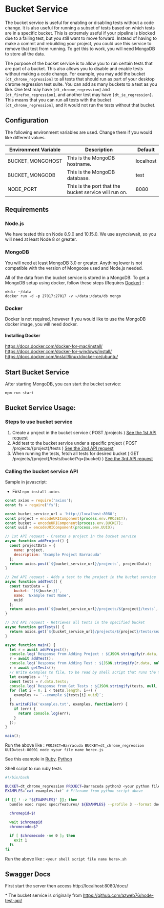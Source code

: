 # Bucket Service

The bucket service is useful for enabling or disabling tests without a code change. It is also useful for running a subset of tests based on which tests are in a specific bucket. This is extremely useful if your pipeline is blocked due to a failing test, but you still want to move forward. Instead of having to make a commit and rebuilding your project, you could use this service to remove that test from running. To get this to work, you will need MongoDB to store all the data.

The purpose of the bucket service is to allow you to run certain tests that are part of a bucket. This also allows you to disable and enable tests without making a code change. For example, you may add the bucket `[dt_chrome_regression]` to all tests that should run as part of your desktop chrome regression test suite. You can add as many buckets to a test as you like. One test may have `[dt_chrome_regression]` and `[dt_firefox_regression]`, and another test may have `[dt_ie_regression]`. This means that you can run all tests with the bucket `[dt_chrome_regression]`, and it would not run the tests without that bucket.

## Configuration

The following environment variables are used. Change them if you would like different values.  

|Environment Variable|Description                                                        |Default  |
|--------------------|-------------------------------------------------------------------|----------
|BUCKET_MONGOHOST    |This is the MongoDB hostname.                                      |localhost|
|BUCKET_MONGODB      |This is the MongoDB database.                                      |test     |
|NODE_PORT           |This is the port that the bucket service will run on.              |8080     |

## Requirements

### Node.js

We have tested this on Node 8.9.0 and 10.15.0. We use async/await, so you will need at least Node 8 or greater.

### MongoDB

You will need at least MongoDB 3.0 or greater. Anything lower is not compatible with the version of Mongoose used and Node.js needed.

All of the data from the bucket service is stored in a MongoDB. To get a MongoDB setup using docker, follow these steps (Requires [Docker](#installing-docker)) :  
```
mkdir ~/data
docker run -d -p 27017:27017 -v ~/data:/data/db mongo
```

### Docker

Docker is not required, however if you would like to use the MongoDB docker image, you will need docker.

#### Installing Docker
https://docs.docker.com/docker-for-mac/install/  
https://docs.docker.com/docker-for-windows/install/  
https://docs.docker.com/install/linux/docker-ce/ubuntu/

## Start Bucket Service

After starting MongoDB, you can start the bucket service:  
```
npm run start
```

## Bucket Service Usage:

### Steps to use bucket service
1) Create a project in the bucket service ( POST /projects ) [See the 1st API request](#calling-the-bucket-service-api)
2) Add test to the bucket service under a specific project ( POST /projects/{project}/tests ) [See the 2nd API request](#calling-the-bucket-service-api)
3) When running the tests, fetch all tests for desired bucket ( GET /projects/{project}/tests/bucket?q={bucket} ) [See the 3rd API request](#calling-the-bucket-service-api)

### Calling the bucket service API

Sample in javascript:

* First `npm install axios`

``` javascript
const axios = require('axios');
const fs = require('fs');

const bucket_service_url = 'http://localhost:8080';
const project = encodeURIComponent(process.env.PROJECT);
const bucket = encodeURIComponent(process.env.BUCKET);
const uuid = encodeURIComponent(process.env.UUID);

// 1st API request - Creates a project in the bucket service
async function addProject() {
  const projectData = {
    name: project,
    description: 'Example Project Barracuda'
  };
  return axios.post(`${bucket_service_url}/projects`, projectData);
}

// 2nd API request - Adds a test to the project in the bucket service
async function addTest() {
  const testData = {
    bucket: `[${bucket}]`,
    name: 'Example Test Name',
    uuid
  };
  return axios.post(`${bucket_service_url}/projects/${project}/tests`, testData);
}

// 3rd API request - Retrieves all tests in the specified bucket
async function getTests() {
  return axios.get(`${bucket_service_url}/projects/${project}/tests/search/bucket?q=[${bucket}]`);
}

async function main() {
  let r = await addProject();
  console.log(`Response from Adding Project : ${JSON.stringify(r.data, null, 2)}`);
  r = await addTest();
  console.log(`Response from Adding Test : ${JSON.stringify(r.data, null, 2)}`);
  r = await getTests();
  // Write examples to file, to be read by shell script that runs the tests
  let examples = '';
  const tests = r.data.tests;
  console.log(`Response from Get Tests : ${JSON.stringify(tests, null, 2)}`);
  for (let i = 0; i < tests.length; i++) {
    examples += `--example ${tests[i].uuid}`;
  }
  fs.writeFile('examples.txt', examples, function(err) {
    if (err) {
      return console.log(err);
    }
  });
}

main();
```
Run the above like : `PROJECT=Barracuda BUCKET=dt_chrome_regression UUID=test-00001 node <your file name here>.js`

See this example in [Ruby](docs/ruby.md), [Python](docs/python.md)


Shell script to run ruby tests
``` bash
#!/bin/bash

BUCKET=dt_chrome_regression PROJECT=Barracuda python3 <your python file name here>.py
EXAMPLES=`cat examples.txt` # Filename from python script above

if [[ ! -z "${EXAMPLES}" ]]; then
  bundle exec rspec spec/features/ ${EXAMPLES} --profile 3 --format documentation --format RspecJunitFormatter --out build/test/results.xml &
  
  chromepid=$!

  wait $chromepid
  chromecode=$?

  if [ $chromecode -ne 0 ]; then
    exit 1
  fi
fi
```
Run the above like : `<your shell script file name here>.sh`

## Swagger Docs

First start the server then access  http://localhost:8080/docs/


\* The bucket service is originally from https://github.com/azweb76/node-test-api/

